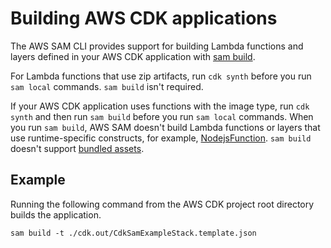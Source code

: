 # Building AWS CDK applications<a name="serverless-cdk-building"></a>

The AWS SAM CLI provides support for building Lambda functions and layers defined in your AWS CDK application with [sam build](sam-cli-command-reference-sam-build.md)\.

For Lambda functions that use zip artifacts, run `cdk synth` before you run `sam local` commands\. `sam build` isn't required\.

If your AWS CDK application uses functions with the image type, run `cdk synth` and then run `sam build` before you run `sam local` commands\. When you run `sam build`, AWS SAM doesn't build Lambda functions or layers that use runtime\-specific constructs, for example, [NodejsFunction](https://docs.aws.amazon.com/cdk/api/v2/docs/aws-cdk-lib.aws_lambda_nodejs.NodejsFunction.html)\. `sam build` doesn't support [bundled assets](https://docs.aws.amazon.com/cdk/api/v2/docs/aws-cdk-lib.BundlingOptions.html)\.

## Example<a name="building-cdk-applications-examples"></a>

Running the following command from the AWS CDK project root directory builds the application\.

```
sam build -t ./cdk.out/CdkSamExampleStack.template.json
```